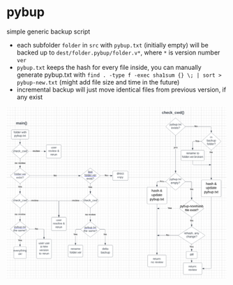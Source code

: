 # pybup
simple generic backup script

* each subfolder `folder` in `src` with `pybup.txt` (initially empty) will be backed up to `dest/folder.pybup/folder.v*`, where `*` is version number `ver`
* `pybup.txt` keeps the hash for every file inside, you can manually generate pybup.txt with `find . -type f -exec sha1sum {} \; | sort > pybup-new.txt` (might add file size and time in the future)
* incremental backup will just move identical files from previous version, if any exist

![flowchart](pybup.png)

